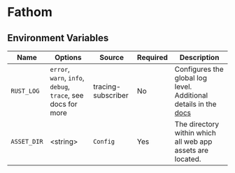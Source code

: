 # Fathom

## Environment Variables

 Name               | Options    | Source   | Required | Description
--------------------|------------|----------|----------|------------
`RUST_LOG`          | `error`, `warn`, `info`, `debug`, `trace`, see docs for more | tracing-subscriber | No | Configures the global log level. Additional details in the [docs](https://docs.rs/tracing-subscriber/latest/tracing_subscriber/fmt/index.html)
`ASSET_DIR`         | \<string\> | `Config` | Yes      | The directory within which all web app assets are located.

